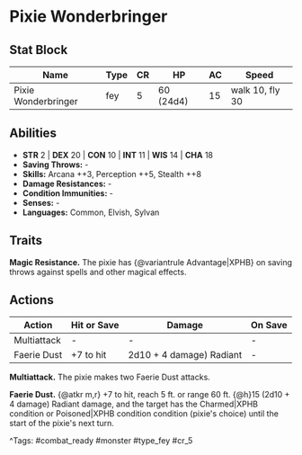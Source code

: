 # Pixie Wonderbringer

## Stat Block

| Name | Type | CR | HP | AC | Speed |
|------|------|----|----|----|-------|
| Pixie Wonderbringer | fey | 5 | 60 (24d4) | 15 | walk 10, fly 30 |

## Abilities

- **STR** 2 | **DEX** 20 | **CON** 10 | **INT** 11 | **WIS** 14 | **CHA** 18
- **Saving Throws:** -  
- **Skills:** Arcana ++3, Perception ++5, Stealth ++8  
- **Damage Resistances:** -  
- **Condition Immunities:** -  
- **Senses:** -  
- **Languages:** Common, Elvish, Sylvan

## Traits

**Magic Resistance.** The pixie has {@variantrule Advantage|XPHB} on saving throws against spells and other magical effects.


## Actions

| Action | Hit or Save | Damage | On Save |
|--------|--------------|--------|----------|
| Multiattack | - | - | - |
| Faerie Dust | +7 to hit | 2d10 + 4 damage) Radiant | - |

**Multiattack.** The pixie makes two Faerie Dust attacks.

**Faerie Dust.** {@atkr m,r} +7 to hit, reach 5 ft. or range 60 ft. {@h}15 (2d10 + 4 damage) Radiant damage, and the target has the Charmed|XPHB condition or Poisoned|XPHB condition condition (pixie's choice) until the start of the pixie's next turn.


^Tags: #combat_ready #monster #type_fey #cr_5